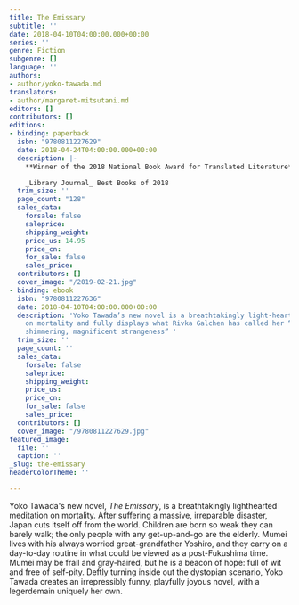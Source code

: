 ```yaml
---
title: The Emissary
subtitle: ''
date: 2018-04-10T04:00:00.000+00:00
series: ''
genre: Fiction
subgenre: []
language: ''
authors:
- author/yoko-tawada.md
translators:
- author/margaret-mitsutani.md
editors: []
contributors: []
editions:
- binding: paperback
  isbn: "9780811227629"
  date: 2018-04-24T04:00:00.000+00:00
  description: |-
    **Winner of the 2018 National Book Award for Translated Literature**

    _Library Journal_ Best Books of 2018
  trim_size: ''
  page_count: "128"
  sales_data:
    forsale: false
    saleprice: 
    shipping_weight: 
    price_us: 14.95
    price_cn: 
    for_sale: false
    sales_price: 
  contributors: []
  cover_image: "/2019-02-21.jpg"
- binding: ebook
  isbn: "9780811227636"
  date: 2018-04-10T04:00:00.000+00:00
  description: 'Yoko Tawada’s new novel is a breathtakingly light-hearted meditation
    on mortality and fully displays what Rivka Galchen has called her “brilliant,
    shimmering, magnificent strangeness” '
  trim_size: ''
  page_count: ''
  sales_data:
    forsale: false
    saleprice: 
    shipping_weight: 
    price_us: 
    price_cn: 
    for_sale: false
    sales_price: 
  contributors: []
  cover_image: "/9780811227629.jpg"
featured_image:
  file: ''
  caption: ''
_slug: the-emissary
headerColorTheme: ''

---
```

Yoko Tawada's new novel, _The Emissary_, is a breathtakingly lighthearted meditation on mortality. After suffering a massive, irreparable disaster, Japan cuts itself off from the world. Children are born so weak they can barely walk; the only people with any get-up-and-go are the elderly. Mumei lives with his always worried great-grandfather Yoshiro, and they carry on a day-to-day routine in what could be viewed as a post-Fukushima time. Mumei may be frail and gray-haired, but he is a beacon of hope: full of wit and free of self-pity. Deftly turning inside out the dystopian scenario, Yoko Tawada creates an irrepressibly funny, playfully joyous novel, with a legerdemain uniquely her own.